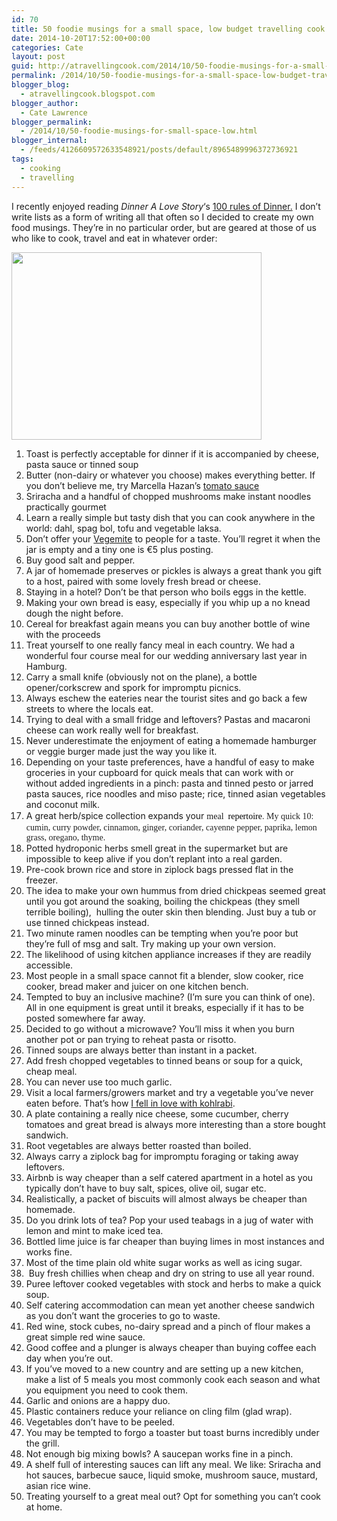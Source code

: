 ```yaml
---
id: 70
title: 50 foodie musings for a small space, low budget travelling cook
date: 2014-10-20T17:52:00+00:00
categories: Cate
layout: post
guid: http://atravellingcook.com/2014/10/50-foodie-musings-for-a-small-space-low-budget-travelling-cook.html
permalink: /2014/10/50-foodie-musings-for-a-small-space-low-budget-travelling-cook.html
blogger_blog:
  - atravellingcook.blogspot.com
blogger_author:
  - Cate Lawrence
blogger_permalink:
  - /2014/10/50-foodie-musings-for-small-space-low.html
blogger_internal:
  - /feeds/4126609572633548921/posts/default/8965489996372736921
tags:
  - cooking
  - travelling
---
```

I recently enjoyed reading _Dinner A Love Story_&#8216;s [100 rules of Dinner.](http://www.dinneralovestory.com/100-rules-of-dinner/) I don&#8217;t write lists as a form of writing all that often so I decided to create my own food musings. They&#8217;re in no particular order, but are geared at those of us who like to cook, travel and eat in whatever order:




  <a  href="http://4.bp.blogspot.com/-PZFZ82evG14/VEVB8evOdDI/AAAAAAAAJtI/giEcpLJCRpU/s1600/S1057753.jpg"><img src="http://4.bp.blogspot.com/-PZFZ82evG14/VEVB8evOdDI/AAAAAAAAJtI/giEcpLJCRpU/s1600/S1057753.jpg" alt="" width="400" height="300" border="0" /></a>


  1. Toast is perfectly acceptable for dinner if it is accompanied by cheese, pasta sauce or tinned soup
  2. Butter (non-dairy or whatever you choose) makes everything better. If you don&#8217;t believe me, try Marcella Hazan&#8217;s [tomato sauce](http://cooking.nytimes.com/recipes/1015178-marcella-hazans-tomato-sauce)
  3. Sriracha and a handful of chopped mushrooms make instant noodles practically gourmet
  4. Learn a really simple but tasty dish that you can cook anywhere in the world: dahl, spag bol, tofu and vegetable laksa.
  5. Don&#8217;t offer your [Vegemite](http://en.wikipedia.org/wiki/Vegemite) to people for a taste. You&#8217;ll regret it when the jar is empty and a tiny one is €5 plus posting.
  6. Buy good salt and pepper.
  7. A jar of homemade preserves or pickles is always a great thank you gift to a host, paired with some lovely fresh bread or cheese.
  8. Staying in a hotel? Don&#8217;t be that person who boils eggs in the kettle.
  9. Making your own bread is easy, especially if you whip up a no knead dough the night before.
 10. Cereal for breakfast again means you can buy another bottle of wine with the proceeds
 11. Treat yourself to one really fancy meal in each country. We had a wonderful four course meal for our wedding anniversary last year in Hamburg.
 12. Carry a small knife (obviously not on the plane), a bottle opener/corkscrew and spork for impromptu picnics.
 13. Always eschew the eateries near the tourist sites and go back a few streets to where the locals eat.
 14. Trying to deal with a small fridge and leftovers? Pastas and macaroni cheese can work really well for breakfast.
 15. Never underestimate the enjoyment of eating a homemade hamburger or veggie burger made just the way you like it.
 16. Depending on your taste preferences, have a handful of easy to make groceries in your cupboard for quick meals that can work with or without added ingredients in a pinch: pasta and tinned pesto or jarred pasta sauces, rice noodles and miso paste; rice, tinned asian vegetables and coconut milk.
 17. A great herb/spice collection expands your <span style="font-family: Georgia, Times New Roman, serif;">meal <span style="background-color: white; color: #222222; line-height: 21px;"> <a style="background-color: white; cursor: pointer; line-height: 21px; text-decoration: none;" href="https://www.google.de/search?es_sm=119&q=repertoire&spell=1&sa=X&ei=8zxFVLSwKozwaJnAgvgB&ved=0CBwQvwUoAA"><span style="color: black;">repertoire</a>. My quick 10: cumin, curry powder, cinnamon, ginger, coriander, cayenne pepper, paprika, lemon grass, oregano, thyme.
 18. Potted hydroponic herbs smell great in the supermarket but are impossible to keep alive if you don&#8217;t replant into a real garden.
 19. Pre-cook brown rice and store in ziplock bags pressed flat in the freezer.
 20. The idea to make your own hummus from dried chickpeas seemed great until you got around the soaking, boiling the chickpeas (they smell terrible boiling),  hulling the outer skin then blending. Just buy a tub or use tinned chickpeas instead.
 21. Two minute ramen noodles can be tempting when you&#8217;re poor but they&#8217;re full of msg and salt. Try making up your own version.
 22. The likelihood of using kitchen appliance increases if they are readily accessible.
 23. Most people in a small space cannot fit a blender, slow cooker, rice cooker, bread maker and juicer on one kitchen bench.
 24. Tempted to buy an inclusive machine? (I&#8217;m sure you can think of one). All in one equipment is great until it breaks, especially if it has to be posted somewhere far away.
 25. Decided to go without a microwave? You&#8217;ll miss it when you burn another pot or pan trying to reheat pasta or risotto.
 26. Tinned soups are always better than instant in a packet.
 27. Add fresh chopped vegetables to tinned beans or soup for a quick, cheap meal.
 28. You can never use too much garlic.
 29. Visit a local farmers/growers market and try a vegetable you&#8217;ve never eaten before. That&#8217;s how [I fell in love with kohlrabi](http://atravellingcook.com/2014/08/kohlrabi-coleslaw.html).
 30. A plate containing a really nice cheese, some cucumber, cherry tomatoes and great bread is always more interesting than a store bought sandwich.
 31. Root vegetables are always better roasted than boiled.
 32. Always carry a ziplock bag for impromptu foraging or taking away leftovers.
 33. Airbnb is way cheaper than a self catered apartment in a hotel as you typically don&#8217;t have to buy salt, spices, olive oil, sugar etc.
 34. Realistically, a packet of biscuits will almost always be cheaper than homemade.
 35. Do you drink lots of tea? Pop your used teabags in a jug of water with lemon and mint to make iced tea.
 36. Bottled lime juice is far cheaper than buying limes in most instances and works fine.
 37. Most of the time plain old white sugar works as well as icing sugar.
 38.  Buy fresh chillies when cheap and dry on string to use all year round.
 39. Puree leftover cooked vegetables with stock and herbs to make a quick soup.
 40. Self catering accommodation can mean yet another cheese sandwich as you don&#8217;t want the groceries to go to waste.
 41. Red wine, stock cubes, no-dairy spread and a pinch of flour makes a great simple red wine sauce.
 42. Good coffee and a plunger is always cheaper than buying coffee each day when you&#8217;re out.
 43. If you&#8217;ve moved to a new country and are setting up a new kitchen, make a list of 5 meals you most commonly cook each season and what you equipment you need to cook them.
 44. Garlic and onions are a happy duo.
 45. Plastic containers reduce your reliance on cling film (glad wrap).
 46. Vegetables don&#8217;t have to be peeled.
 47. You may be tempted to forgo a toaster but toast burns incredibly under the grill.
 48. Not enough big mixing bowls? A saucepan works fine in a pinch.
 49. A shelf full of interesting sauces can lift any meal. We like: Sriracha and hot sauces, barbecue sauce, liquid smoke, mushroom sauce, mustard, asian rice wine.
 50. Treating yourself to a great meal out? Opt for something you can&#8217;t cook at home.
